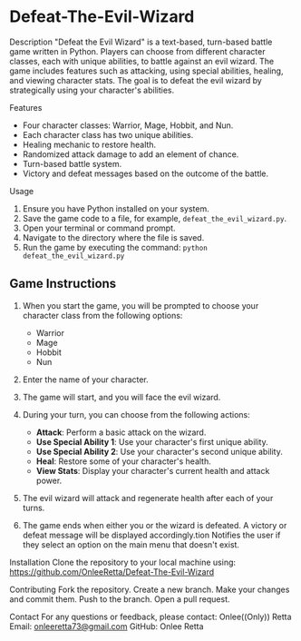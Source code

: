 # Defeat-The-Evil-Wizard

Description
"Defeat the Evil Wizard" is a text-based, turn-based battle game written in Python. Players can choose from different character classes, each with unique abilities, to battle against an evil wizard. The game includes features such as attacking, using special abilities, healing, and viewing character stats. The goal is to defeat the evil wizard by strategically using your character's abilities.

Features
- Four character classes: Warrior, Mage, Hobbit, and Nun.
- Each character class has two unique abilities.
- Healing mechanic to restore health.
- Randomized attack damage to add an element of chance.
- Turn-based battle system.
- Victory and defeat messages based on the outcome of the battle.
  
Usage
1. Ensure you have Python installed on your system.
2. Save the game code to a file, for example, `defeat_the_evil_wizard.py`.
3. Open your terminal or command prompt.
4. Navigate to the directory where the file is saved.
5. Run the game by executing the command: `python defeat_the_evil_wizard.py`

## Game Instructions

1. When you start the game, you will be prompted to choose your character class from the following options:
   - Warrior
   - Mage
   - Hobbit
   - Nun

2. Enter the name of your character.

3. The game will start, and you will face the evil wizard.

4. During your turn, you can choose from the following actions:
   - **Attack**: Perform a basic attack on the wizard.
   - **Use Special Ability 1**: Use your character's first unique ability.
   - **Use Special Ability 2**: Use your character's second unique ability.
   - **Heal**: Restore some of your character's health.
   - **View Stats**: Display your character's current health and attack power.

5. The evil wizard will attack and regenerate health after each of your turns.

6. The game ends when either you or the wizard is defeated. A victory or defeat message will be displayed accordingly.tion Notifies the user if they select an option on the main menu that doesn't exist.

Installation
Clone the repository to your local machine using: https://github.com/OnleeRetta/Defeat-The-Evil-Wizard

Contributing
Fork the repository.
Create a new branch.
Make your changes and commit them.
Push to the branch.
Open a pull request.

Contact
For any questions or feedback, please contact:
Onlee((Only)) Retta
Email: onleeretta73@gmail.com
GitHub: Onlee Retta
